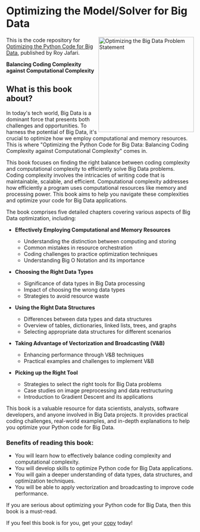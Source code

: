 # Optimizing the Model/Solver for Big Data

<a href="https://www.amazon.com/dp/B0BXFYZKWR"><img src="https://m.media-amazon.com/images/I/41qSHP4RLoL._SY346_.jpg" alt="Optimizing the Big Data Problem Statement" height="256px" align="right"></a>

This is the code repository for [Optimizing the Python Code for Big Data](https://www.packtpub.com/product/hands-on-data-preprocessing-in-python/9781801072137), published by Roy Jafari. 

**Balancing Coding Complexity against Computational Complexity**

## What is this book about?

In today's tech world, Big Data is a dominant force that presents both challenges and opportunities. To harness the potential of Big Data, it's crucial to optimize how we employ computational and memory resources. This is where "Optimizing the Python Code for Big Data: Balancing Coding Complexity against Computational Complexity" comes in.

This book focuses on finding the right balance between coding complexity and computational complexity to efficiently solve Big Data problems. Coding complexity involves the intricacies of writing code that is maintainable, scalable, and efficient. Computational complexity addresses how efficiently a program uses computational resources like memory and processing power. This book aims to help you navigate these complexities and optimize your code for Big Data applications.

The book comprises five detailed chapters covering various aspects of Big Data optimization, including:

- **Effectively Employing Computational and Memory Resources**
  - Understanding the distinction between computing and storing
  - Common mistakes in resource orchestration
  - Coding challenges to practice optimization techniques
  - Understanding Big O Notation and its importance

- **Choosing the Right Data Types**
  - Significance of data types in Big Data processing
  - Impact of choosing the wrong data types
  - Strategies to avoid resource waste

- **Using the Right Data Structures**
  - Differences between data types and data structures
  - Overview of tables, dictionaries, linked lists, trees, and graphs
  - Selecting appropriate data structures for different scenarios

- **Taking Advantage of Vectorization and Broadcasting (V&B)**
  - Enhancing performance through V&B techniques
  - Practical examples and challenges to implement V&B

- **Picking up the Right Tool**
  - Strategies to select the right tools for Big Data problems
  - Case studies on image preprocessing and data restructuring
  - Introduction to Gradient Descent and its applications

This book is a valuable resource for data scientists, analysts, software developers, and anyone involved in Big Data projects. It provides practical coding challenges, real-world examples, and in-depth explanations to help you optimize your Python code for Big Data.

### Benefits of reading this book:

- You will learn how to effectively balance coding complexity and computational complexity.
- You will develop skills to optimize Python code for Big Data applications.
- You will gain a deeper understanding of data types, data structures, and optimization techniques.
- You will be able to apply vectorization and broadcasting to improve code performance.

If you are serious about optimizing your Python code for Big Data, then this book is a must-read.

If you feel this book is for you, get your [copy](https://www.amazon.com/dp/B0BXFYZKWR) today!
